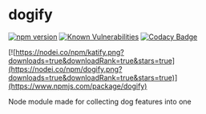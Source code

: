 # dogify

[![npm version](https://badge.fury.io/js/dogify.svg)](https://badge.fury.io/js/dogify)
[![Known Vulnerabilities](https://snyk.io/test/github/dwyl/hapi-auth-jwt2/badge.svg?targetFile=package.json)](https://snyk.io/test/github/carbowix/dogify?targetFile=package.json)
[![Codacy Badge](https://api.codacy.com/project/badge/Grade/86c1dec77a6c4b5eadfbda143404d915)](https://www.codacy.com/app/Carbowix/dogify?utm_source=github.com&amp;utm_medium=referral&amp;utm_content=Carbowix/dogify&amp;utm_campaign=Badge_Grade)

[![https://nodei.co/npm/katify.png?downloads=true&downloadRank=true&stars=true](https://nodei.co/npm/dogify.png?downloads=true&downloadRank=true&stars=true)](https://www.npmjs.com/package/dogify)

Node module made for collecting dog features into one

